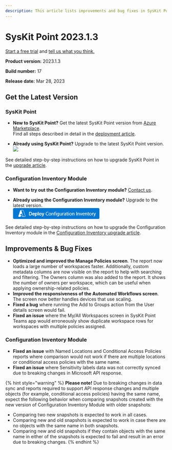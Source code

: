 ```yaml
---
description: This article lists improvements and bug fixes in SysKit Point version 2023.1.3.
--- 
```


# SysKit Point 2023.1.3

[Start a free trial](https://www.syskit.com/products/point/free-trial/) and [tell us what you think.](https://www.syskit.com/company/contact-us/)

**Product version:** 2023.1.3

**Build number:** 17

**Release date:** Mar 28, 2023

## Get the Latest Version

### SysKit Point

* **New to SysKit Point?** Get the latest SysKit Point version from [Azure Marketplace](https://azuremarketplace.microsoft.com/en-us/marketplace/apps/syskitltd.syskit_point).<br/>
   Find all steps described in detail in the [deployment article](../set-up-point-data-center/deployment/deploy-syskit-point.md).
    
* **Already using SysKit Point?** Upgrade to the latest SysKit Point version. <br/>
[![](https://aka.ms/deploytoazurebutton)](https://portal.azure.com/#create/Microsoft.Template/uri/https%3A%2F%2Fsyskitassetsstorage.blob.core.windows.net%2Fpoint%2FARMTemplates%2FPointUpdateDeploy%2FPointUpdateTemplate.json)

See detailed step-by-step instructions on how to upgrade SysKit Point in the [upgrade article](../set-up-point-data-center/deployment/upgrade-syskit-point.md).

### Configuration Inventory Module
* **Want to try out the Configuration Inventory module?** [Contact us](https://www.syskit.com/contact-us/).

* **Already using the Configuration Inventory module?** Upgrade to the latest version. <br/>
[![](../.gitbook/assets/deployconfigurationinventory.png)](https://portal.azure.com/#create/Microsoft.Template/uri/https%3A%2F%2Fsyskitassetsstorage.blob.core.windows.net%2Fpoint%2FARMTemplates%2FPointUpdateDeploy%2FCimUpdateVersion.json)

See detailed step-by-step instructions on how to upgrade the Configuration Inventory module in the [Configuration Inventory upgrade article](../configuration-inventory/configuration-inventory-upgrade.md).

## Improvements & Bug Fixes
* **Optimized and improved the Manage Policies screen**. The report now loads a large number of workspaces faster. Additionally, custom metadata columns are now visible on the report to help with searching and filtering. The Owners column was also added to the report. It shows the number of owners per workspace, which can be useful when applying ownership-related policies.
* **Improved the responsiveness of the Automated Workflows screen**. The screen now better handles devices that use scaling.
* **Fixed a bug** where running the Add to Groups action from the User details screen would fail. 
* **Fixed an issue** where the My/All Workspaces screen in SysKit Point Teams app would erroneously show duplicate workspace rows for workspaces with multiple policies assigned.

### Configuration Inventory Module
* **Fixed an issue** with Named Locations and Conditional Access Policies reports where comparison would not work if there are multiple locations or conditional access policies with the same name. 
* **Fixed an issue** where Sensitivity labels data was not correctly synced due to breaking changes in Microsoft API response. 

{% hint style="warning" %}
**Please note!** 
Due to breaking changes in data sync and reports required to support API response changes and multiple objects (for example, conditional access policies) having the same name, expect the following behavior when comparing snapshots created with the new version of Configuration Inventory Module with older snapshots: 
* Comparing two new snapshots is expected to work in all cases.
* Comparing new and old snapshots is expected to work in case there are no objects with the same name in both snapshots.
* Comparing new and old snapshots if they contain objects with the same name in either of the snapshots is expected to fail and result in an error due to breaking changes.
{% endhint %}